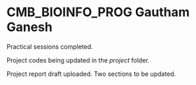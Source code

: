 # CMB_BIOINFO_PROG Gautham Ganesh

Practical sessions completed.

Project codes being updated in the _project_ folder.

Project report draft uploaded. Two sections to be updated.
